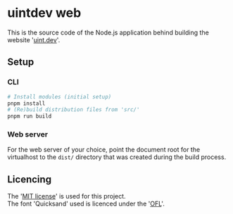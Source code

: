 # uintdev web

This is the source code of the Node.js application behind building the website '[uint.dev](https://uint.dev/)'.

## Setup

### CLI

```bash
# Install modules (initial setup)
pnpm install
# (Re)build distribution files from 'src/'
pnpm run build
```

### Web server

For the web server of your choice, point the document root for the virtualhost to the `dist/` directory that was created during the build process.

## Licencing

The '[MIT license](LICENSE)' is used for this project.
<br>
The font 'Quicksand' used is licenced under the '[OFL](src/assets/sass/fonts/OFL.txt)'.

